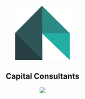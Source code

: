 <link href="https://fonts.googleapis.com/css?family=Allerta+Stencil&display=swap" rel="stylesheet">
<p align="center">
  <img width="150px" src="https://github.com/awl1991/capital-consultants/blob/master/src/images/logo.png?raw=true">
</p>
<h2 align="center">
  Capital Consultants
</h2>
<p align="center" line-height='4'>
  <img src="https://api.netlify.com/api/v1/badges/181d8830-fd2f-445e-bec0-5624a39e3ce7/deploy-status">
</p>
